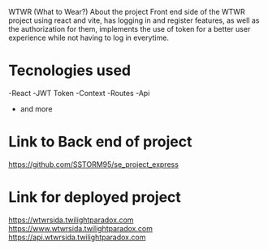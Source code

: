 WTWR (What to Wear?)
About the project
Front end side of the WTWR project using react and vite, has logging in and register features, as well as the authorization for them, implements the use of token for a better user experience while not having to log in everytime.

# Tecnologies used

-React
-JWT Token
-Context
-Routes
-Api

- and more

# Link to Back end of project

https://github.com/SSTORM95/se_project_express


# Link for deployed project

https://wtwrsida.twilightparadox.com
https://www.wtwrsida.twilightparadox.com
https://api.wtwrsida.twilightparadox.com

